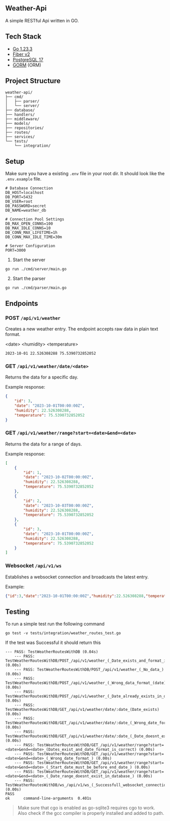 ## Weather-Api

A simple RESTful Api written in GO.

## Tech Stack

- [Go 1.23.3](https://go.dev/dl/)
- [Fiber v2](https://docs.gofiber.io/)
- [PostgreSQL 17](https://www.postgresql.org/docs/)
- [GORM](https://gorm.io/) (ORM)


## Project Structure


```
weather-api/
├── cmd/
│   ├── parser/
│   └── server/
├── database/
├── handlers/
├── middleware/
├── models/
├── repositories/
├── routes/
├── services/
└── tests/
    └── integration/

```

## Setup

Make sure you have a existing `.env` file in your root dir. It should look like the `.env.example` file.

```
# Database Connection
DB_HOST=localhost
DB_PORT=5432
DB_USER=root
DB_PASSWORD=secret
DB_NAME=weather_db

# Connection Pool Settings
DB_MAX_OPEN_CONNS=100
DB_MAX_IDLE_CONNS=10
DB_CONN_MAX_LIFETIME=1h
DB_CONN_MAX_IDLE_TIME=30m

# Server Configuration
PORT=3000
```

1. Start the server
```
go run ./cmd/server/main.go
```
2. Start the parser

```
go run ./cmd/parser/main.go
```

## Endpoints

### POST `/api/v1/weather`

Creates a new weather entry. The endpoint accepts raw data in plain text format.

\<date> \<humidity> \<temperature> 

```
2023-10-01 22.526308288 75.5390732852052
```

### GET `/api/v1/weather/date/<date>` 

Returns the data for a specific day.

Example response:

```json
{
    "id": 3,
    "date": "2023-10-01T00:00:00Z",
    "humidity": 22.526308288,
    "temperature": 75.5390732852052
}
```

### GET `/api/v1/weather/range?start=<date>&end=<date>` 

Returns the data for a range of days.

Example response:

```json
[
    {
        "id": 1,
        "date": "2023-10-02T00:00:00Z",
        "humidity": 22.526308288,
        "temperature": 75.5390732852052
    },
    {
        "id": 2,
        "date": "2023-10-03T00:00:00Z",
        "humidity": 22.526308288,
        "temperature": 75.5390732852052
    },
    {
        "id": 3,
        "date": "2023-10-01T00:00:00Z",
        "humidity": 22.526308288,
        "temperature": 75.5390732852052
    }
]
```

### Websocket `/api/v1/ws` 

Establishes a websocket connection and broadcasts the latest entry.

Example:

```json
{"id":3,"date":"2023-10-01T00:00:00Z","humidity":22.526308288,"temperature":75.5390732852052}
```

## Testing

To run a simple test run the following command

```
go test -v tests/integration/weather_routes_test.go
```

If the test was Successful it should return this

```
--- PASS: TestWeatherRoutesWithDB (0.04s)
    --- PASS: TestWeatherRoutesWithDB/POST_/api/v1/weather_(_Date_exists_and_format_is_correct_) (0.00s)
    --- PASS: TestWeatherRoutesWithDB/POST_/api/v1/weather_(_No_data_) (0.00s)
    --- PASS: TestWeatherRoutesWithDB/POST_/api/v1/weather_(_Wrong_data_format_(date)_) (0.00s)
    --- PASS: TestWeatherRoutesWithDB/POST_/api/v1/weather_(_Date_already_exists_in_database_) (0.00s)
    --- PASS: TestWeatherRoutesWithDB/GET_/api/v1/weather/date/:date_(Date_exists) (0.00s)
    --- PASS: TestWeatherRoutesWithDB/GET_/api/v1/weather/date/:date_(_Wrong_date_format_) (0.00s)
    --- PASS: TestWeatherRoutesWithDB/GET_/api/v1/weather/date/:date_(_Date_doesnt_exist_) (0.00s)
    --- PASS: TestWeatherRoutesWithDB/GET_/api/v1/weather/range?start=<date>&end=<date>_(Dates_exist_and_date_format_is_correct) (0.00s)
    --- PASS: TestWeatherRoutesWithDB/GET_/api/v1/weather/range?start=<date>&end=<date>_(_Wrong_date_format_) (0.00s)
    --- PASS: TestWeatherRoutesWithDB/GET_/api/v1/weather/range?start=<date>&end=<date>_(_Start_date_must_be_before_end_date_) (0.00s)
    --- PASS: TestWeatherRoutesWithDB/GET_/api/v1/weather/range?start=<date>&end=<date>_(_Date_range_doesnt_exist_in_database_) (0.00s)
    --- PASS: TestWeatherRoutesWithDB/ws_/api/v1/ws_(_Successfull_websocket_connection_) (0.00s)
PASS
ok      command-line-arguments  0.401s
```

> Make sure that cgo is enabled as go-sqlite3 requires cgo to work.
Also check if the gcc compiler is properly installed and added to path.



